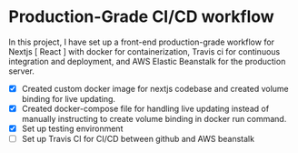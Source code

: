 # Production-Grade CI/CD workflow

In this project, I have set up a front-end production-grade workflow for Nextjs [ React ] with docker for containerization, Travis ci for continuous integration and deployment, and AWS Elastic Beanstalk for the production server.

- [x] Created custom docker image for nextjs codebase and created volume binding for live updating.
- [x] Created docker-compose file for handling live updating instead of manually instructing to create volume binding in docker run command.
- [x] Set up testing environment
- [ ] Set up Travis CI for CI/CD between github and AWS beanstalk
